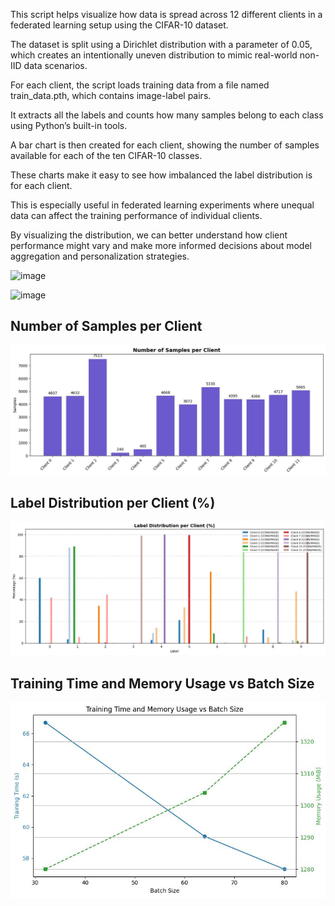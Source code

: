 This script helps visualize how data is spread across 12 different clients in a federated learning setup using the CIFAR-10 dataset.

The dataset is split using a Dirichlet distribution with a parameter of 0.05, which creates an intentionally uneven distribution to mimic real-world non-IID data scenarios.

For each client, the script loads training data from a file named train_data.pth, which contains image-label pairs.

It extracts all the labels and counts how many samples belong to each class using Python’s built-in tools.

A bar chart is then created for each client, showing the number of samples available for each of the ten CIFAR-10 classes.

These charts make it easy to see how imbalanced the label distribution is for each client.

This is especially useful in federated learning experiments where unequal data can affect the training performance of individual clients.

By visualizing the distribution, we can better understand how client performance might vary and make more informed decisions about model aggregation and personalization strategies.






![image](https://github.com/user-attachments/assets/0bc14d2c-9cf8-4db2-b9bb-d95879e1113d)

![image](https://github.com/user-attachments/assets/1a3800ac-1d40-4222-9a88-a4dedca846d9)

## Number of Samples per Client
![image](https://github.com/Hareesshwar1/Kernel_crew_Federatedlearning/blob/main/images/NumberOfSamplesPerClient.jpeg)

## Label Distribution per Client (%)
![image](https://github.com/Hareesshwar1/Kernel_crew_Federatedlearning/blob/main/images/ClientLevelDistributionPerClient.jpeg)


## Training Time and Memory Usage vs Batch Size
![image](https://github.com/Hareesshwar1/Kernel_crew_Federatedlearning/blob/main/images/TT_MUvsBS.jpeg)
